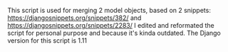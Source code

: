This script is used for merging 2 model objects, based on 2 snippets: https://djangosnippets.org/snippets/382/ and https://djangosnippets.org/snippets/2283/
I edited and reformated the script for personal purpose and because it's kinda outdated.
The Django version for this script is 1.11